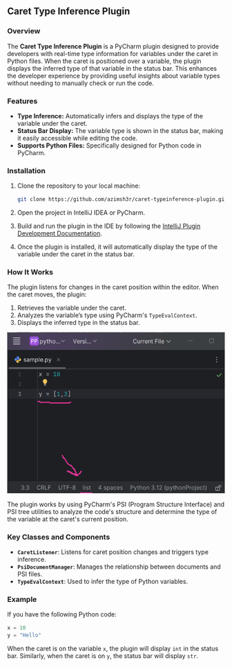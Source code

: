 ## Caret Type Inference Plugin

### Overview
The **Caret Type Inference Plugin** is a PyCharm plugin designed to provide developers with real-time type information for variables under the caret in Python files. When the caret is positioned over a variable, the plugin displays the inferred type of that variable in the status bar. This enhances the developer experience by providing useful insights about variable types without needing to manually check or run the code.

### Features
- **Type Inference:** Automatically infers and displays the type of the variable under the caret.
- **Status Bar Display:** The variable type is shown in the status bar, making it easily accessible while editing the code.
- **Supports Python Files:** Specifically designed for Python code in PyCharm.

### Installation

1. Clone the repository to your local machine:
   ```bash
   git clone https://github.com/azimsh3r/caret-typeinference-plugin.git
   ```
   
2. Open the project in IntelliJ IDEA or PyCharm.

3. Build and run the plugin in the IDE by following the [IntelliJ Plugin Development Documentation](https://plugins.jetbrains.com/docs/intellij/writing-your-first-plugin.html).

4. Once the plugin is installed, it will automatically display the type of the variable under the caret in the status bar.

### How It Works

The plugin listens for changes in the caret position within the editor. When the caret moves, the plugin:
1. Retrieves the variable under the caret.
2. Analyzes the variable’s type using PyCharm's `TypeEvalContext`.
3. Displays the inferred type in the status bar.

![Caret Type Inference](image_2025-04-19_17-12-20.png)

The plugin works by using PyCharm's PSI (Program Structure Interface) and PSI tree utilities to analyze the code's structure and determine the type of the variable at the caret's current position.

### Key Classes and Components

- **`CaretListener`**: Listens for caret position changes and triggers type inference.
- **`PsiDocumentManager`**: Manages the relationship between documents and PSI files.
- **`TypeEvalContext`**: Used to infer the type of Python variables.

### Example

If you have the following Python code:
```python
x = 10
y = "Hello"
```

When the caret is on the variable `x`, the plugin will display `int` in the status bar. Similarly, when the caret is on `y`, the status bar will display `str`.
